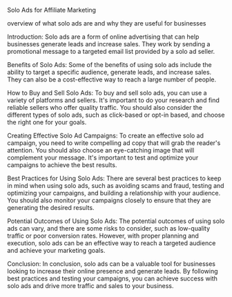 Solo Ads for Affiliate Marketing

overview of what solo ads are and why they are useful for businesses

Introduction:
Solo ads are a form of online advertising that can help businesses generate leads and increase sales. They work by sending a promotional message to a targeted email list provided by a solo ad seller.

Benefits of Solo Ads:
Some of the benefits of using solo ads include the ability to target a specific audience, generate leads, and increase sales. They can also be a cost-effective way to reach a large number of people.

How to Buy and Sell Solo Ads:
To buy and sell solo ads, you can use a variety of platforms and sellers. It's important to do your research and find reliable sellers who offer quality traffic. You should also consider the different types of solo ads, such as click-based or opt-in based, and choose the right one for your goals.

Creating Effective Solo Ad Campaigns:
To create an effective solo ad campaign, you need to write compelling ad copy that will grab the reader's attention. You should also choose an eye-catching image that will complement your message. It's important to test and optimize your campaigns to achieve the best results.

Best Practices for Using Solo Ads:
There are several best practices to keep in mind when using solo ads, such as avoiding scams and fraud, testing and optimizing your campaigns, and building a relationship with your audience. You should also monitor your campaigns closely to ensure that they are generating the desired results.

Potential Outcomes of Using Solo Ads:
The potential outcomes of using solo ads can vary, and there are some risks to consider, such as low-quality traffic or poor conversion rates. However, with proper planning and execution, solo ads can be an effective way to reach a targeted audience and achieve your marketing goals.

Conclusion:
In conclusion, solo ads can be a valuable tool for businesses looking to increase their online presence and generate leads. By following best practices and testing your campaigns, you can achieve success with solo ads and drive more traffic and sales to your business.
